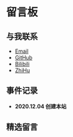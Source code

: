 # 留言板

## 与我联系

* [Email](mailto:parzulpan@gmail.com)
* [GitHub](https://github.com/parzulpan)
* [Bilibili](https://space.bilibili.com/232022588)
* [ZhiHu](https://www.zhihu.com/people/nomaster)

## 事件记录

* **2020.12.04 创建本站**

## 精选留言
